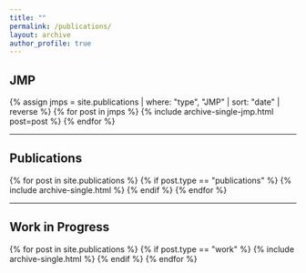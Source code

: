 ```yaml
---
title: ""
permalink: /publications/
layout: archive
author_profile: true
---
```


## JMP
{% assign jmps = site.publications | where: "type", "JMP" | sort: "date" | reverse %}
{% for post in jmps %}
  {% include archive-single-jmp.html post=post %}
{% endfor %}

---
## Publications
{% for post in site.publications %}
  {% if post.type == "publications" %}
    {% include archive-single.html %}
  {% endif %}
{% endfor %}

---

## Work in Progress
{% for post in site.publications %}
  {% if post.type == "work" %}
    {% include archive-single.html %}
  {% endif %}
{% endfor %}
